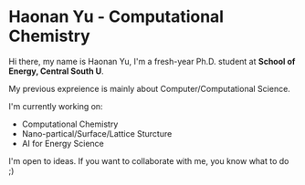 # Haonan Yu - Computational Chemistry

Hi there, my name is Haonan Yu, I'm a fresh-year Ph.D. student at **School of Energy, Central South U**.

My previous expreience is mainly about Computer/Computational Science.

I'm currently working on:

- Computational Chemistry
- Nano-partical/Surface/Lattice Sturcture
- AI for Energy Science

I'm open to ideas. If you want to collaborate with me, you know what to do ;)
